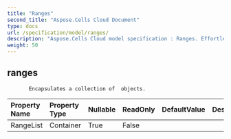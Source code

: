 ```yaml
---
title: "Ranges"
second_title: "Aspose.Cells Cloud Document"
type: docs
url: /specification/model/ranges/
description: "Aspose.Cells Cloud model specification : Ranges. Effortlessly handle Excel and other spreadsheet documents with features like opening, generating, editing, splitting, merging, comparing, and converting."
weight: 50
---
```


## **ranges**

           Encapsulates a collection of  objects.            

| Property Name | Property Type | Nullable |  ReadOnly | DefaultValue | Description | 
| :- | :- | :- |:- |  :- | :- |
| RangeList | Container | True |  False |  |  |  

